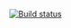 [![Build status](https://ci.appveyor.com/api/projects/status/wr2g0m4csmyvr7uk?svg=true)](https://ci.appveyor.com/project/AnastasiyaRiabova/task1)